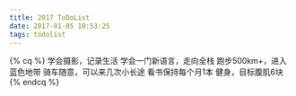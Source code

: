 ```yaml
---
title: 2017 ToDoList
date: 2017-01-05 10:53:25
tags: todolist
---
```

{% cq %}
学会摄影，记录生活
学会一门新语言，走向全栈
跑步500km+，进入蓝色地带
骑车随意，可以来几次小长途
看书保持每个月1本
健身，目标腹肌6块
{% endcq %}


